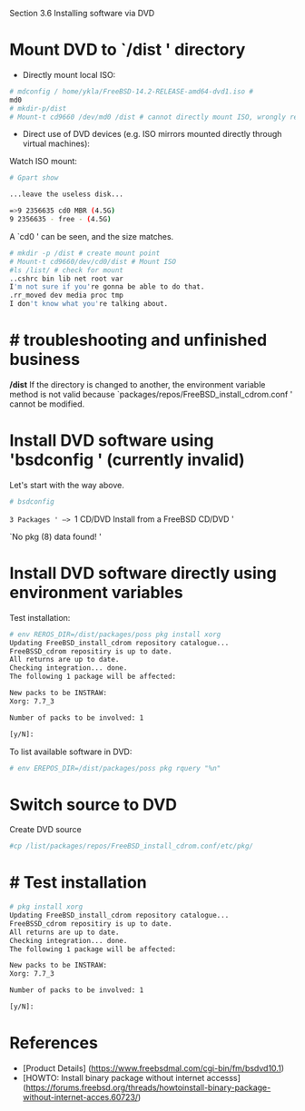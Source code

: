 Section 3.6 Installing software via DVD

# Mount DVD to `/dist ' directory

- Directly mount local ISO:

```sh '
# mdconfig / home/ykla/FreeBSD-14.2-RELEASE-amd64-dvd1.iso #
md0
# mkdir-p/dist
# Mount-t cd9660 /dev/md0 /dist # cannot directly mount ISO, wrongly report
````

- Direct use of DVD devices (e.g. ISO mirrors mounted directly through virtual machines):

Watch ISO mount:

```sh '
# Gpart show

...leave the useless disk...

=>9 2356635 cd0 MBR (4.5G)
9 2356635 - free - (4.5G)
````

A `cd0 ' can be seen, and the size matches.

```sh '
# mkdir -p /dist # create mount point
# Mount-t cd9660/dev/cd0/dist # Mount ISO
#ls /list/ # check for mount
..cshrc bin lib net root var
I'm not sure if you're gonna be able to do that.
.rr_moved dev media proc tmp
I don't know what you're talking about.
````

# # troubleshooting and unfinished business

**/dist** If the directory is changed to another, the environment variable method is not valid because `packages/repos/FreeBSD_install_cdrom.conf ' cannot be modified.

# Install DVD software using 'bsdconfig ' (currently invalid)

Let's start with the way above.

```sh '
# bsdconfig
````

`3 Packages ' —> `1 CD/DVD Install from a FreeBSD CD/DVD '

`No pkg (8) data found! '

# Install DVD software directly using environment variables

Test installation:

```sh '
# env REROS_DIR=/dist/packages/poss pkg install xorg
Updating FreeBSD_install_cdrom repository catalogue...
FreeBSSD_cdrom repositiry is up to date.
All returns are up to date.
Checking integration... done.
The following 1 package will be affected:

New packs to be INSTRAW:
Xorg: 7.7_3

Number of packs to be involved: 1

[y/N]:
````

To list available software in DVD:

```sh '
# env EREPOS_DIR=/dist/packages/poss pkg rquery "%n"
````

# Switch source to DVD

Create DVD source

```sh '
#cp /list/packages/repos/FreeBSD_install_cdrom.conf/etc/pkg/
````

# # Test installation

```sh '
# pkg install xorg
Updating FreeBSD_install_cdrom repository catalogue...
FreeBSSD_cdrom repositiry is up to date.
All returns are up to date.
Checking integration... done.
The following 1 package will be affected:

New packs to be INSTRAW:
Xorg: 7.7_3

Number of packs to be involved: 1

[y/N]:
````

# References

- [Product Details] (https://www.freebsdmal.com/cgi-bin/fm/bsdvd10.1)
- [HOWTO: Install binary package without internet accesss] (https://forums.freebsd.org/threads/howtoinstall-binary-package-without-internet-acces.60723/)

